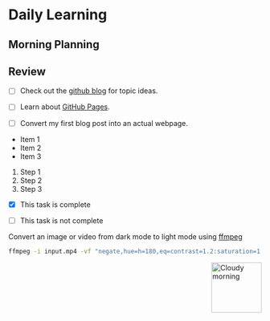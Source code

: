 # Daily Learning
## Morning Planning
## Review
- [ ] Check out the [github blog](https://github.blog/) for topic ideas.
- [ ] Learn about [GitHub Pages](https://skills.github.com/#first-day-on-github).
- [ ] Convert my first blog post into an actual webpage.


- Item 1
- Item 2
- Item 3

1. Step 1
1. Step 2
1. Step 3

- [x] This task is complete
- [ ] This task is not complete


Convert an image or video from dark mode to light mode using [ffmpeg](https://www.ffmpeg.org)

```bash
ffmpeg -i input.mp4 -vf "negate,hue=h=180,eq=contrast=1.2:saturation=1.1" output.mp4
```

<img alt="Cloudy morning" src="https://octodex.github.com/images/cloud.jpg" width="100" align="right">
